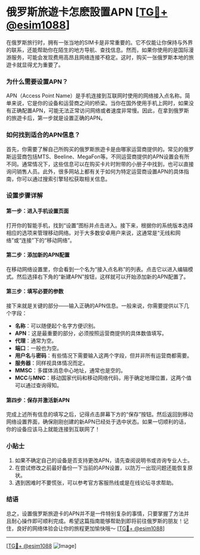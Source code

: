 # 俄罗斯旅遊卡怎麽設置APN [[TG💪+ @esim1088](https://t.me/s/esim1088)]

在俄罗斯旅行时，拥有一张当地的SIM卡是非常重要的。它不仅能让你保持与外界的联系，还能帮助你在陌生的地方导航、查找信息。然而，如果你使用的是国际漫游服务，可能会发现费用高昂且网络连接不稳定。这时，购买一张俄罗斯本地的旅遊卡就显得尤为重要了。

### 为什么需要设置APN？

APN（Access Point Name）是手机连接到互联网时使用的网络接入点名称。简单来说，它是你的设备和运营商之间的桥梁。当你在国外使用手机上网时，如果没有正确配置APN，可能无法正常访问网络或者速度非常慢。因此，在拿到俄罗斯的旅遊卡后，第一步就是设置正确的APN。

### 如何找到适合的APN信息？

首先，你需要了解自己所购买的俄罗斯旅遊卡是由哪家运营商提供的。常见的俄罗斯运营商包括MTS、Beeline、MegaFon等。不同运营商提供的APN设置会有所不同。通常情况下，这些信息可以在购买卡片时附带的小册子中找到，也可以直接询问销售人员。此外，很多网站上都有关于如何为特定运营商设置APN的具体指南，你可以通过搜索引擎轻松获取相关信息。

### 设置步骤详解

#### 第一步：进入手机设置页面
打开你的智能手机，找到“设置”图标并点击进入。接下来，根据你的系统版本选择相应的选项来管理移动网络。对于大多数安卓用户来说，这通常是“无线和网络”或“连接”下的“移动网络”。

#### 第二步：添加新的APN配置
在移动网络设置里，你会看到一个名为“接入点名称”的列表。点击它以进入编辑模式。然后选择右下角的“新建APN”按钮，这样就可以开始添加新的APN配置了。

#### 第三步：填写必要的参数
接下来就是关键的部分——输入正确的APN信息。一般来说，你需要提供以下几个字段：
- **名称**：可以随便起个名字方便识别。
- **APN**：这是最重要的部分，必须按照运营商提供的具体数值填写。
- **代理**：通常为空。
- **端口**：一般也为空。
- **用户名**与**密码**：有些情况下需要输入这两个字段，但并非所有运营商都需要。
- **服务器**：同样视具体情况而定。
- **MMSC**：多媒体消息中心地址，通常也是空的。
- **MCC**与**MNC**：移动国家代码和移动网络代码，用于确定地理位置，这两个值可以通过查询得知。

#### 第四步：保存并激活新APN
完成上述所有信息的填写之后，记得点击屏幕下方的“保存”按钮。然后返回到移动网络设置界面，确保刚刚创建的新APN已经处于选中状态。如果一切顺利的话，你的设备应该马上就能连接到互联网了！

### 小贴士

1. 如果不确定自己的设备是否支持更改APN，请先查阅说明书或咨询专业人士。
2. 在尝试修改之前最好备份一下当前的APN设置，以防万一出现问题还能恢复原状。
3. 遇到困难时不要慌张，可以参考官方客服热线或是在线论坛寻求帮助。

### 结语

总之，设置俄罗斯旅遊卡的APN并不是一件特别复杂的事情，只要掌握了方法并且耐心操作即可顺利完成。希望这篇指南能够帮助到即将前往俄罗斯的朋友！记住，良好的网络体验会让你的旅程更加愉快哦～ [[TG💪+ @esim1088](https://t.me/s/esim1088)]

---

[[TG💪+ @esim1088](https://t.me/s/esim1088) ![Image](https://i.postimg.cc/4NQfJmqS/Snipaste-2025-05-13-00-14-12.png)]